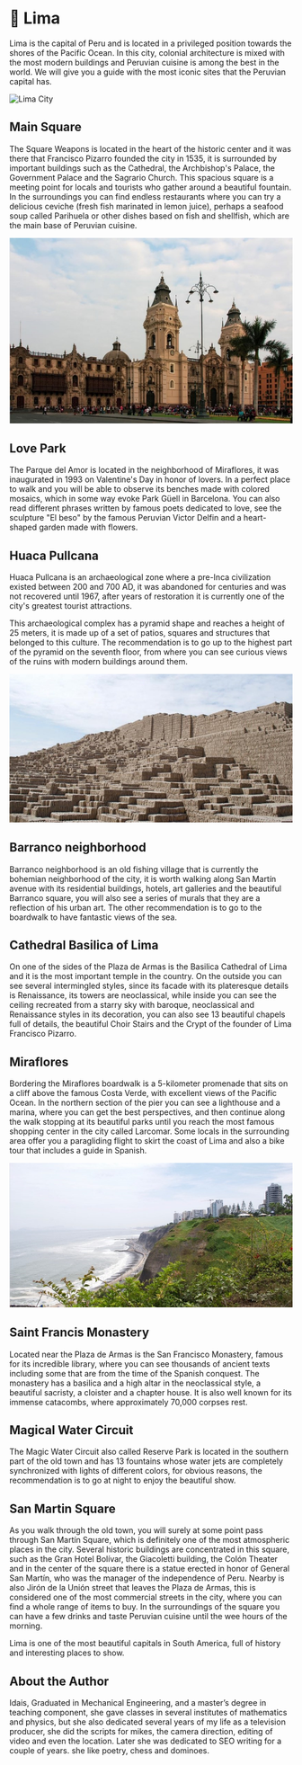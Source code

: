 # 🌇 Lima

Lima is the capital of Peru and is located in a privileged position towards the shores of the Pacific Ocean. In this city, colonial architecture is mixed with the most modern buildings and Peruvian cuisine is among the best in the world. We will give you a guide with the most iconic sites that the Peruvian capital has.

![Lima City](_static/images/lima/lime-city.jpg)

## Main Square

The Square Weapons is located in the heart of the historic center and it was there that Francisco Pizarro founded the city in 1535, it is surrounded by important buildings such as the Cathedral, the Archbishop's Palace, the Government Palace and the Sagrario Church. This spacious square is a meeting point for locals and tourists who gather around a beautiful fountain. In the surroundings you can find endless restaurants where you can try a delicious ceviche (fresh fish marinated in lemon juice), perhaps a seafood soup called Parihuela or other dishes based on fish and shellfish, which are the main base of Peruvian cuisine.

![Main Square](_static/images/lima/main-square.jpg)

## Love Park

The Parque del Amor is located in the neighborhood of Miraflores, it was inaugurated in 1993 on Valentine's Day in honor of lovers. In a perfect place to walk and you will be able to observe its benches made with colored mosaics, which in some way evoke Park Güell in Barcelona. You can also read different phrases written by famous poets dedicated to love, see the sculpture "El beso" by the famous Peruvian Victor Delfin and a heart-shaped garden made with flowers.

## Huaca Pullcana

Huaca Pullcana is an archaeological zone where a pre-Inca civilization existed between 200 and 700 AD, it was abandoned for centuries and was not recovered until 1967, after years of restoration it is currently one of the city's greatest tourist attractions.

This archaeological complex has a pyramid shape and reaches a height of 25 meters, it is made up of a set of patios, squares and structures that belonged to this culture. The recommendation is to go up to the highest part of the pyramid on the seventh floor, from where you can see curious views of the ruins with modern buildings around them.

![Huaca Pullcana](_static/images/lima/huaca-pullcana.jpg)

## Barranco neighborhood

Barranco neighborhood is an old fishing village that is currently the bohemian neighborhood of the city, it is worth walking along San Martín avenue with its residential buildings, hotels, art galleries and the beautiful Barranco square, you will also see a series of murals that they are a reflection of his urban art. The other recommendation is to go to the boardwalk to have fantastic views of the sea.

## Cathedral Basilica of Lima

On one of the sides of the Plaza de Armas is the Basilica Cathedral of Lima and it is the most important temple in the country. On the outside you can see several intermingled styles, since its facade with its plateresque details is Renaissance, its towers are neoclassical, while inside you can see the ceiling recreated from a starry sky with baroque, neoclassical and Renaissance styles in its decoration, you can also see 13 beautiful chapels full of details, the beautiful Choir Stairs and the Crypt of the founder of Lima Francisco Pizarro.

## Miraflores

Bordering the Miraflores boardwalk is a 5-kilometer promenade that sits on a cliff above the famous Costa Verde, with excellent views of the Pacific Ocean. In the northern section of the pier you can see a lighthouse and a marina, where you can get the best perspectives, and then continue along the walk stopping at its beautiful parks until you reach the most famous shopping center in the city called Larcomar. Some locals in the surrounding area offer you a paragliding flight to skirt the coast of Lima and also a bike tour that includes a guide in Spanish.

![Miraflores](_static/images/lima/miraflores.jpg)

## Saint Francis Monastery

Located near the Plaza de Armas is the San Francisco Monastery, famous for its incredible library, where you can see thousands of ancient texts including some that are from the time of the Spanish conquest. The monastery has a basilica and a high altar in the neoclassical style, a beautiful sacristy, a cloister and a chapter house. It is also well known for its immense catacombs, where approximately 70,000 corpses rest.

## Magical Water Circuit

The Magic Water Circuit also called Reserve Park is located in the southern part of the old town and has 13 fountains whose water jets are completely synchronized with lights of different colors, for obvious reasons, the recommendation is to go at night to enjoy the beautiful show.

## San Martin Square

As you walk through the old town, you will surely at some point pass through San Martín Square, which is definitely one of the most atmospheric places in the city. Several historic buildings are concentrated in this square, such as the Gran Hotel Bolívar, the Giacoletti building, the Colón Theater and in the center of the square there is a statue erected in honor of General San Martín, who was the manager of the independence of Peru. Nearby is also Jirón de la Unión street that leaves the Plaza de Armas, this is considered one of the most commercial streets in the city, where you can find a whole range of items to buy. In the surroundings of the square you can have a few drinks and taste Peruvian cuisine until the wee hours of the morning.

Lima is one of the most beautiful capitals in South America, full of history and interesting places to show.

## About the Author

Idais, Graduated in Mechanical Engineering, and a master’s degree in teaching component, she gave classes in several institutes of mathematics and physics, but she also dedicated several years of my life as a television producer, she did the scripts for mikes, the camera direction, editing of video and even the location. Later she was dedicated to SEO writing for a couple of years. she like poetry, chess and dominoes.
